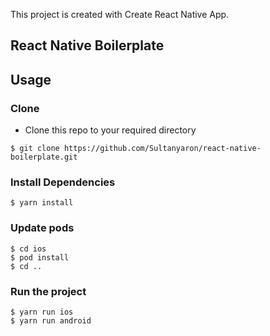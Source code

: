 This project is created with Create React Native App.

## React Native Boilerplate

## Usage

### Clone

- Clone this repo to your required directory

```shell
$ git clone https://github.com/Sultanyaron/react-native-boilerplate.git
```

### Install Dependencies

```shell
$ yarn install
```

### Update pods

```shell
$ cd ios
$ pod install
$ cd ..
```

### Run the project

```shell
$ yarn run ios
$ yarn run android
```
